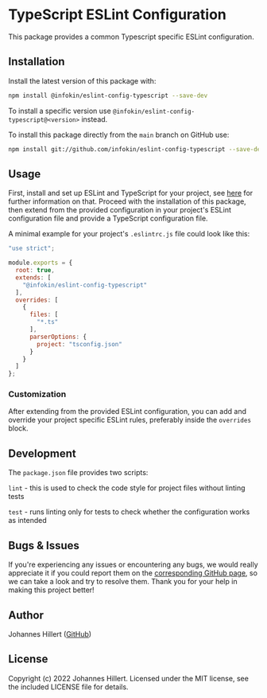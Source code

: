 # TypeScript ESLint Configuration

This package provides a common Typescript specific ESLint configuration.

## Installation

Install the latest version of this package with:

```bash
npm install @infokin/eslint-config-typescript --save-dev
```

To install a specific version use `@infokin/eslint-config-typescript@<version>` instead.

To install this package directly from the `main` branch on GitHub use:

```bash
npm install git://github.com/infokin/eslint-config-typescript --save-dev
```

## Usage

First, install and set up ESLint and TypeScript for your project,
see [here](https://eslint.org/docs/user-guide/getting-started#installation-and-usage) for further information on that.
Proceed with the installation of this package, then extend from the provided configuration in your project's ESLint
configuration file and provide a TypeScript configuration file.

A minimal example for your project's `.eslintrc.js` file could look like this:

```javascript
"use strict";

module.exports = {
  root: true,
  extends: [
    "@infokin/eslint-config-typescript"
  ],
  overrides: [
    {
      files: [
        "*.ts"
      ],
      parserOptions: {
        project: "tsconfig.json"
      }
    }
  ]
};
```

### Customization

After extending from the provided ESLint configuration, you can add and override your project specific ESLint rules,
preferably inside the `overrides` block.

## Development

The `package.json` file provides two scripts:

`lint` - this is used to check the code style for project files without linting tests

`test` - runs linting only for tests to check whether the configuration works as intended

## Bugs & Issues

If you're experiencing any issues or encountering any bugs, we would really appreciate it if you could report them on
the [corresponding GitHub page](https://github.com/infokin/eslint-config-typescript/issues), so we can take a look and
try to resolve them. Thank you for your help in making this project better!

## Author

Johannes Hillert ([GitHub](https://github.com/clovergaze))

## License

Copyright (c) 2022 Johannes Hillert. Licensed under the MIT license, see the included LICENSE file for details.
